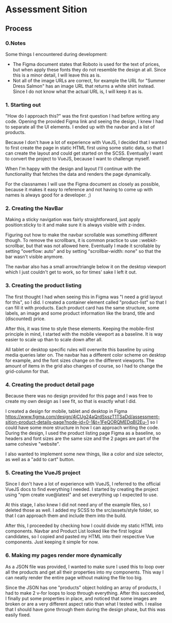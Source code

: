 # Assessment Sition

## Process

### 0.Notes

Some things I encountered during development:
- The Figma document states that Roboto is used for the text of prices, but when apply these fonts they do not resemble the design at all. Since this is a minor detail, I will leave this as is.
- Not all of the image URLs are correct, for example the URL for "Summer Dress Salmon" has an image URL that returns a white shirt instead. Since I do not know what the actual URL is, I will keep it as is.

### 1. Starting out
"How do I approach this?" was the first question I had before writing any code.
Opening the provided Figma link and seeing the design, I knew I had to separate all the UI elements. I ended up with the navbar and a list of products.

Because I don't have a lot of experience with VueJS, I decided that I wanted to first create the page in static HTML first using some static data, so that I can create the layout and could get started on the SCSS.
Eventually I want to convert the project to VueJS, because I want to challenge myself.

When I'm happy with the design and layout I'll continue with the functionality that fetches the data and renders the page dynamically.

For the classnames I will use the Figma document as closely as possible, because it makes it easy to reference and not having to come up with names is always good for a developer. ;)

### 2. Creating the NavBar

Making a sticky navigation was fairly straightforward, just apply position:sticky to it and make sure it is always visible with z-index.

Figuring out how to make the navbar scrollable was something different though. 
To remove the scrollbars, it is common practice to use ::webkit-scrollbar, but that was not allowed here.
Eventually I made it scrollable by setting "overflow: auto" and by setting "scrollbar-width: none" so that the bar wasn't visible anymore. 

The navbar also has a small arrow/triangle below it on the desktop viewport which I just couldn't get to work, so for times' sake I left it out.

### 3. Creating the product listing

The first thought I had when seeing this in Figma was "I need a grid layout for this", so I did.
I created a container element called "product-list" so that I can fill it with products.
Each product card has the same structure, some labels, an image and some product information like the brand, title and (discounted) price.

After this, it was time to style these elements. 
Keeping the mobile-first principle in mind, I started with the mobile viewport as a baseline. It is way easier to scale up than to scale down after all. 

All tablet or desktop specific rules will overwrite this baseline by using media queries later on.
The navbar has a different color scheme on desktop for example, and the font sizes change on the different viewports. The amount of items in the grid also changes of course, so I had to change the grid-column for that.

### 4. Creating the product detail page

Because there was no design provided for this page and I was free to create my own design as I see fit, so that is exactly what I did.

I created a design for mobile, tablet and desktop in Figma https://www.figma.com/design/4jCUg24aQrdSsszT1TSaDd/assessment-sition-product-details-page?node-id=0-1&t=1FeQORQMEDqBI2Eu-1 so I could have some more structure in how I can approach writing the code.
During the design, I used the product listing page Figma as a baseline, so headers and font sizes are the same size and the 2 pages are part of the same cohesive "website".

I also wanted to implement some new things, like a color and size selector, as well as a "add to cart" button.

### 5. Creating the VueJS project

Since I don't have a lot of experience with VueJS, I referred to the official VueJS docs to find everything I needed.
I started by creating the project using "npm create vue@latest" and set everything up I expected to use.

At this stage, I also knew I did not need any of the example files, so I deleted those as well.
I added my SCSS to the src/assets/style folder, so that I can approach them and include them into the build.

After this, I proceeded by checking how I could divide my static HTML into components.
Navbar and Product List looked like the first logical candidates, so I copied and pasted my HTML into their respective Vue components. 
Just keeping it simple for now.

### 6. Making my pages render more dynamically

As a JSON file was provided, I wanted to make sure I used this to loop over all the products and get all their properties into my components. This way I can neatly render the entire page without making the file too big.

Since the JSON has one "products" object holding an array of products, I had to make 2 v-for loops to loop through everything.
After this succeeded, I finally put some properties in place, and noticed that some images are broken or are a very different aspect ratio than what I tested with. I realise that I should have gone through them during the design phase, but this was easily fixed.

